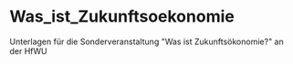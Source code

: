# Was_ist_Zukunftsoekonomie

Unterlagen für die Sonderveranstaltung "Was ist Zukunftsökonomie?" an der HfWU
